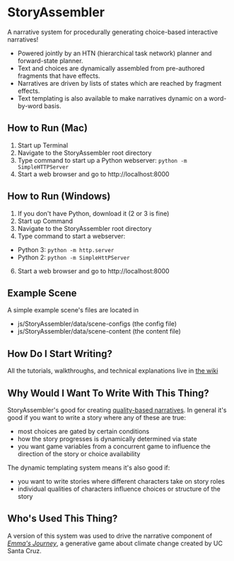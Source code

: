 # StoryAssembler

A narrative system for procedurally generating choice-based interactive narratives!  
  * Powered jointly by an HTN (hierarchical task network) planner and forward-state planner.  
  * Text and choices are dynamically assembled from pre-authored fragments that have effects.
  * Narratives are driven by lists of states which are reached by fragment effects.
  * Text templating is also available to make narratives dynamic on a word-by-word basis.

## How to Run (Mac)
1. Start up Terminal
2. Navigate to the StoryAssembler root directory
3. Type command to start up a Python webserver: `python -m SimpleHTTPServer`
4. Start a web browser and go to http://localhost:8000

## How to Run (Windows)
1. If you don't have Python, download it (2 or 3 is fine)
2. Start up Command
3. Navigate to the StoryAssembler root directory
4. Type command to start a webserver:  
  * Python 3: `python -m http.server`  
  * Python 2: `python -m SimpleHttPServer` 
6. Start a web browser and go to http://localhost:8000

## Example Scene
A simple example scene's files are located in  
  * js/StoryAssembler/data/scene-configs (the config file)  
  * js/StoryAssembler/data/scene-content (the content file)

## How Do I Start Writing?
All the tutorials, walkthroughs, and technical explanations live in [the wiki](https://github.com/LudoNarrative/StoryAssembler/wiki)

## Why Would I Want To Write With This Thing?
StoryAssembler's good for creating [quality-based narratives](https://emshort.blog/2016/04/12/beyond-branching-quality-based-and-salience-based-narrative-structures/). In general it's good if you want to write a story where any of these are true:
* most choices are gated by certain conditions
* how the story progresses is dynamically determined via state
* you want game variables from a concurrent game to influence the direction of the story or choice availability

The dynamic templating system means it's also good if: 
* you want to write stories where different characters take on story roles
* individual qualities of characters influence choices or structure of the story

## Who's Used This Thing?
A version of this system was used to drive the narrative component of [_Emma's Journey_](https://emmasjourney.soe.ucsc.edu/), a generative game about climate change created by UC Santa Cruz.
